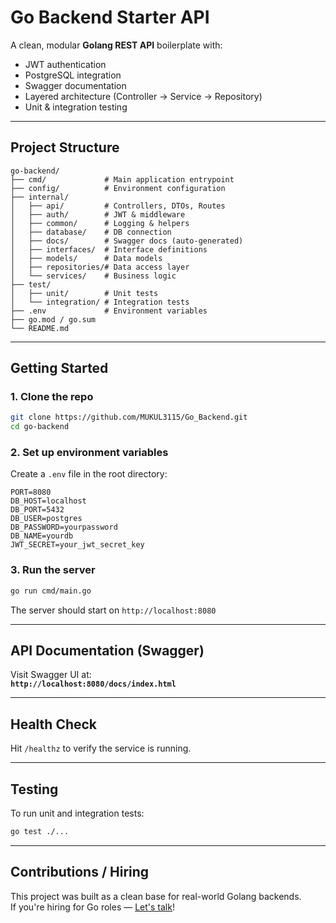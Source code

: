 # Go Backend Starter API

A clean, modular **Golang REST API** boilerplate with:

- JWT authentication  
- PostgreSQL integration  
- Swagger documentation  
- Layered architecture (Controller → Service → Repository)  
- Unit & integration testing  

---

## Project Structure

```
go-backend/
├── cmd/             # Main application entrypoint
├── config/          # Environment configuration
├── internal/
│   ├── api/         # Controllers, DTOs, Routes
│   ├── auth/        # JWT & middleware
│   ├── common/      # Logging & helpers
│   ├── database/    # DB connection
│   ├── docs/        # Swagger docs (auto-generated)
│   ├── interfaces/  # Interface definitions
│   ├── models/      # Data models
│   ├── repositories/# Data access layer
│   └── services/    # Business logic
├── test/
│   ├── unit/        # Unit tests
│   └── integration/ # Integration tests
├── .env             # Environment variables
├── go.mod / go.sum
└── README.md
```

---

##  Getting Started

### 1. Clone the repo

```bash
git clone https://github.com/MUKUL3115/Go_Backend.git
cd go-backend
```

### 2. Set up environment variables

Create a `.env` file in the root directory:

```
PORT=8080
DB_HOST=localhost
DB_PORT=5432
DB_USER=postgres
DB_PASSWORD=yourpassword
DB_NAME=yourdb
JWT_SECRET=your_jwt_secret_key
```

### 3. Run the server

```bash
go run cmd/main.go
```

The server should start on `http://localhost:8080`

---

## API Documentation (Swagger)

Visit Swagger UI at:  
**`http://localhost:8080/docs/index.html`**

---

## Health Check

Hit `/healthz` to verify the service is running.

---

## Testing

To run unit and integration tests:

```bash
go test ./...
```

---

## Contributions / Hiring

This project was built as a clean base for real-world Golang backends.  
If you're hiring for Go roles — [Let's talk](mailto:mukulraana@gmail.com)!
